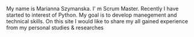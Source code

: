  My name is Marianna Szymanska.
 I' m Scrum Master.
Recently I have started to interest of Python.
My goal is to develop manegement and technical skills.
On this site I would like to share my all gained experience from
my personal studies & researches 


<!---
scrumhomeoffice/scrumhomeoffice is a ✨ special ✨ repository because its `README.md` (this file) appears on your GitHub profile.
You can click the Preview link to take a look at your changes.
--->
